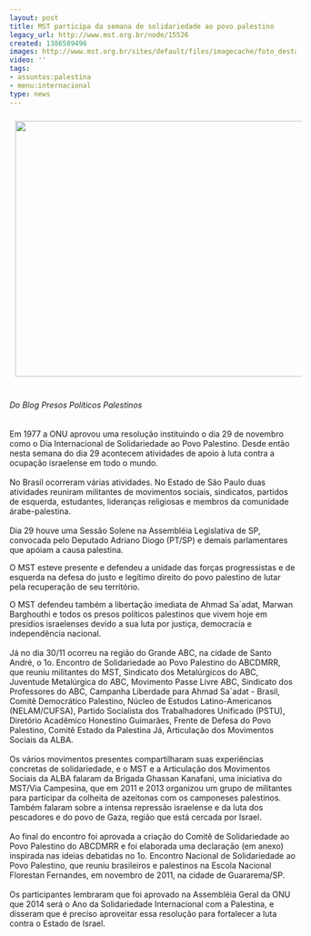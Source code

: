 ```yaml
---
layout: post
title: MST participa da semana de solidariedade ao povo palestino
legacy_url: http://www.mst.org.br/node/15526
created: 1386589496
images: http://www.mst.org.br/sites/default/files/imagecache/foto_destaque/unnamed!.jpg
video: ''
tags:
- assuntos:palestina
- menu:internacional
type: news
---
```

<p><img alt="" src="/sites/default/files/unnamed.jpg" style="margin: 10px;" height="450" width="600"></p><p><br><em>Do Blog Presos Políticos Palestinos <br><br></em><br>Em 1977 a ONU aprovou uma resolução instituindo o dia 29 de novembro como o Dia Internacional de Solidariedade ao Povo Palestino. Desde então nesta semana do dia 29 acontecem atividades de apoio à luta contra a ocupação israelense em todo o mundo.<br><br> No Brasil ocorreram várias atividades. No Estado de São Paulo duas atividades reuniram militantes de movimentos sociais, sindicatos, partidos de esquerda, estudantes, lideranças religiosas e membros da comunidade árabe-palestina.<br><br>Dia 29 houve uma Sessão Solene na Assembléia Legislativa de SP, convocada pelo Deputado Adriano Diogo (PT/SP) e demais parlamentares que apóiam a causa palestina.</p><p>O MST esteve presente e defendeu a unidade das forças progressistas e de esquerda na defesa do justo e legítimo direito do povo palestino de lutar pela recuperação de seu território.</p><p>O MST defendeu também a libertação imediata de Ahmad Sa´adat, Marwan Barghouthi e todos os presos políticos palestinos que vivem hoje em presídios israelenses devido a sua luta por justiça, democracia e independência nacional.<br><br>Já no dia 30/11 ocorreu na região do Grande ABC, na cidade de Santo André, o 1o. Encontro de Solidariedade ao Povo Palestino do ABCDMRR, que reuniu militantes do MST, Sindicato dos Metalúrgicos do ABC, Juventude Metalúrgica do ABC, Movimento Passe Livre ABC, Sindicato dos Professores do ABC, Campanha Liberdade para Ahmad Sa´adat - Brasil, Comitê Democrático Palestino, Núcleo de Estudos Latino-Americanos (NELAM/CUFSA), Partido Socialista dos Trabalhadores Unificado (PSTU), Diretório Acadêmico Honestino Guimarães, Frente de Defesa do Povo Palestino, Comitê Estado da Palestina Já, Articulação dos Movimentos Sociais da ALBA.<br><br>Os vários movimentos presentes compartilharam suas experiências concretas de solidariedade, e o MST e a Articulação dos Movimentos Sociais da ALBA falaram da Brigada Ghassan Kanafani, uma iniciativa do MST/Via Campesina, que em 2011 e 2013 organizou um grupo de militantes para participar da colheita de azeitonas com os camponeses palestinos. Também falaram sobre a intensa repressão israelense e da luta dos pescadores e do povo de Gaza, região que está cercada por Israel.<br><br>Ao final do encontro foi aprovada a criação do Comitê de Solidariedade ao Povo Palestino do ABCDMRR e foi elaborada uma declaração (em anexo) inspirada nas ideias debatidas no 1o. Encontro Nacional de Solidariedade ao Povo Palestino, que reuniu brasileiros e palestinos na Escola Nacional Florestan Fernandes, em novembro de 2011, na cidade de Guararema/SP.<br><br>Os participantes lembraram que foi aprovado na Assembléia Geral da ONU que 2014 será o Ano da Solidariedade Internacional com a Palestina, e disseram que é preciso aproveitar essa resolução para fortalecer a luta contra o Estado de Israel.</p><p>&nbsp;</p>
